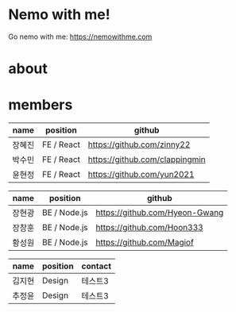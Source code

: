# Nemo with me!
Go nemo with me: https://nemowithme.com

# about

# members
|name|position|github|
|------|---|---|
|장혜진|FE / React|https://github.com/zinny22|
|박수민|FE / React|https://github.com/clappingmin|
|윤현정|FE / React|https://github.com/yun2021|

|name|position|github|
|------|---|---|
|장현광|BE / Node.js|https://github.com/Hyeon-Gwang|
|장창훈|BE / Node.js|https://github.com/Hoon333|
|황성원|BE / Node.js|https://github.com/Magiof|

|name|position|contact|
|------|---|---|
|김지현|Design|테스트3|
|추정윤|Design|테스트3|
